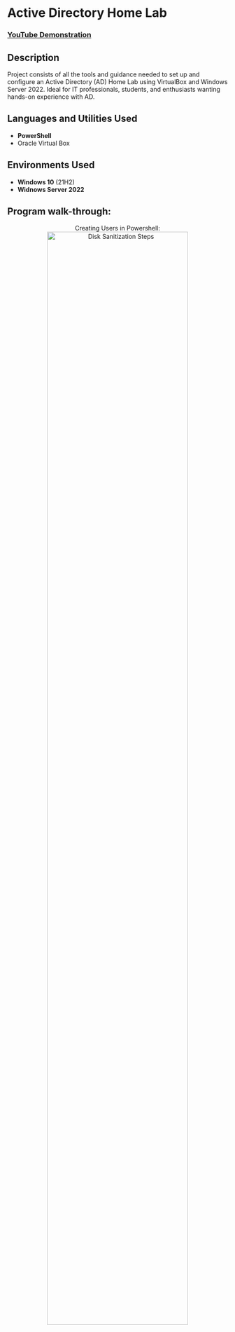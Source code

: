 <h1> Active Directory Home Lab</h1>

### [YouTube Demonstration](https://youtu.be/Lab)

<h2>Description</h2>
Project consists of all the tools and guidance needed to set up and configure an Active Directory (AD) Home Lab using VirtualBox and Windows Server 2022. Ideal for IT professionals, students, and enthusiasts wanting hands-on experience with AD.
<br />


<h2>Languages and Utilities Used</h2>

- <b>PowerShell</b> 
- Oracle Virtual Box</b>

<h2>Environments Used </h2>

- <b>Windows 10</b> (21H2)
- <b>Widnows Server 2022</b> 

<h2>Program walk-through:</h2>

<p align="center">
Creating Users in Powershell: <br/>
<img src="https://i.imgur.com/aMUzzdn.jpg" height="80%" width="80%" alt="Disk Sanitization Steps"/>
<br />
</p>

<!--
```diff
- text in red
+ text in green
! text in orange
# text in gray
@@ text in purple (and bold)@@
```
--!>
